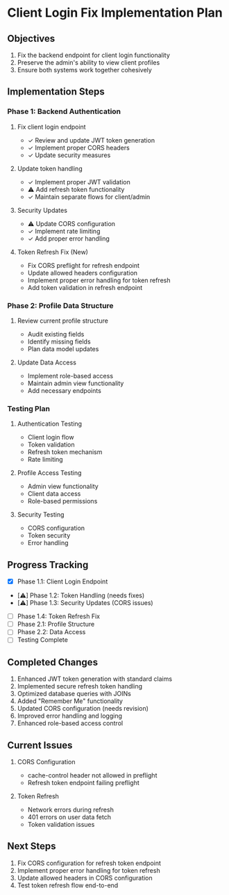 # Client Login Fix Implementation Plan

## Objectives
1. Fix the backend endpoint for client login functionality
2. Preserve the admin's ability to view client profiles
3. Ensure both systems work together cohesively

## Implementation Steps

### Phase 1: Backend Authentication
1. Fix client login endpoint
   - ✓ Review and update JWT token generation
   - ✓ Implement proper CORS headers
   - ✓ Update security measures

2. Update token handling
   - ✓ Implement proper JWT validation
   - ⚠ Add refresh token functionality
   - ✓ Maintain separate flows for client/admin

3. Security Updates
   - ⚠ Update CORS configuration
   - ✓ Implement rate limiting
   - ✓ Add proper error handling

4. Token Refresh Fix (New)
   - Fix CORS preflight for refresh endpoint
   - Update allowed headers configuration
   - Implement proper error handling for token refresh
   - Add token validation in refresh endpoint

### Phase 2: Profile Data Structure
1. Review current profile structure
   - Audit existing fields
   - Identify missing fields
   - Plan data model updates

2. Update Data Access
   - Implement role-based access
   - Maintain admin view functionality
   - Add necessary endpoints

### Testing Plan
1. Authentication Testing
   - Client login flow
   - Token validation
   - Refresh token mechanism
   - Rate limiting

2. Profile Access Testing
   - Admin view functionality
   - Client data access
   - Role-based permissions

3. Security Testing
   - CORS configuration
   - Token security
   - Error handling

## Progress Tracking
- [x] Phase 1.1: Client Login Endpoint
- [⚠] Phase 1.2: Token Handling (needs fixes)
- [⚠] Phase 1.3: Security Updates (CORS issues)
- [ ] Phase 1.4: Token Refresh Fix
- [ ] Phase 2.1: Profile Structure
- [ ] Phase 2.2: Data Access
- [ ] Testing Complete

## Completed Changes
1. Enhanced JWT token generation with standard claims
2. Implemented secure refresh token handling
3. Optimized database queries with JOINs
4. Added "Remember Me" functionality
5. Updated CORS configuration (needs revision)
6. Improved error handling and logging
7. Enhanced role-based access control

## Current Issues
1. CORS Configuration
   - cache-control header not allowed in preflight
   - Refresh token endpoint failing preflight

2. Token Refresh
   - Network errors during refresh
   - 401 errors on user data fetch
   - Token validation issues

## Next Steps
1. Fix CORS configuration for refresh token endpoint
2. Implement proper error handling for token refresh
3. Update allowed headers in CORS configuration
4. Test token refresh flow end-to-end 